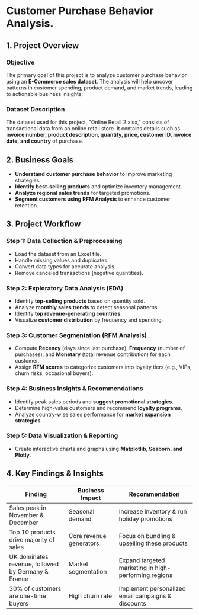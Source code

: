# Customer Purchase Behavior Analysis.

## 1. **Project Overview**
### **Objective**
The primary goal of this project is to analyze customer purchase behavior using an **E-Commerce sales dataset**. The analysis will help uncover patterns in customer spending, product demand, and market trends, leading to actionable business insights.

### **Dataset Description**
The dataset used for this project, "Online Retail 2.xlsx," consists of transactional data from an online retail store. It contains details such as **invoice number, product description, quantity, price, customer ID, invoice date, and country** of purchase.

## 2. **Business Goals**
- **Understand customer purchase behavior** to improve marketing strategies.
- **Identify best-selling products** and optimize inventory management.
- **Analyze regional sales trends** for targeted promotions.
- **Segment customers using RFM Analysis** to enhance customer retention.

## 3. **Project Workflow**

### **Step 1: Data Collection & Preprocessing**
- Load the dataset from an Excel file.
- Handle missing values and duplicates.
- Convert data types for accurate analysis.
- Remove canceled transactions (negative quantities).

### **Step 2: Exploratory Data Analysis (EDA)**
- Identify **top-selling products** based on quantity sold.
- Analyze **monthly sales trends** to detect seasonal patterns.
- Identify **top revenue-generating countries**.
- Visualize **customer distribution** by frequency and spending.

### **Step 3: Customer Segmentation (RFM Analysis)**
- Compute **Recency** (days since last purchase), **Frequency** (number of purchases), and **Monetary** (total revenue contribution) for each customer.
- Assign **RFM scores** to categorize customers into loyalty tiers (e.g., VIPs, churn risks, occasional buyers).

### **Step 4: Business Insights & Recommendations**
- Identify peak sales periods and **suggest promotional strategies**.
- Determine high-value customers and recommend **loyalty programs**.
- Analyze country-wise sales performance for **market expansion strategies**.

### **Step 5: Data Visualization & Reporting**
- Create interactive charts and graphs using **Matplotlib, Seaborn, and Plotly**.


## 4. **Key Findings & Insights**
| Finding | Business Impact | Recommendation |
|---------|---------------|----------------|
| Sales peak in November & December | Seasonal demand | Increase inventory & run holiday promotions |
| Top 10 products drive majority of sales | Core revenue generators | Focus on bundling & upselling these products |
| UK dominates revenue, followed by Germany & France | Market segmentation | Expand targeted marketing in high-performing regions |
| 30% of customers are one-time buyers | High churn rate | Implement personalized email campaigns & discounts |







